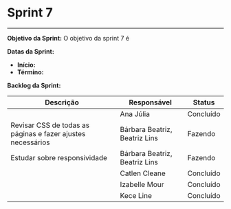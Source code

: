 # **Sprint 7**
<hr style="border: 0; height: 1px; background-color: #000000;">

**Objetivo da Sprint:**
O objetivo da sprint 7 é 

**Datas da Sprint:**

- **Início:** 
- **Término:** 

**Backlog da Sprint:**

| Descrição | Responsável | Status |
|------------|-------------|-----------------------|
|  | Ana Júlia | Concluído |
| Revisar CSS de todas as páginas e fazer ajustes necessários| Bárbara Beatriz, Beatriz Lins | Fazendo |
| Estudar sobre responsividade | Bárbara Beatriz, Beatriz Lins | Fazendo |
|  | Catlen Cleane | Concluído |
|  | Izabelle Mour | Concluído |
|  | Kece Line | Concluído |

